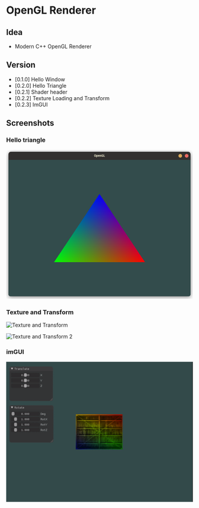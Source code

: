# OpenGL Renderer

## Idea
- Modern C++ OpenGL Renderer
## Version

- [0.1.0] Hello Window
- [0.2.0] Hello Triangle
- [0.2.1] Shader header
- [0.2.2] Texture Loading and Transform
- [0.2.3] ImGUI

## Screenshots

### Hello triangle

![Hello Triangle](screenshots/hello_triangle.png)

### Texture and Transform

![Texture and Transform](screenshots/texture_trans.gif)

![Texture and Transform 2](screenshots/texture_trans_demo2.gif)

### imGUI

![imgui](screenshots/imgui.gif)